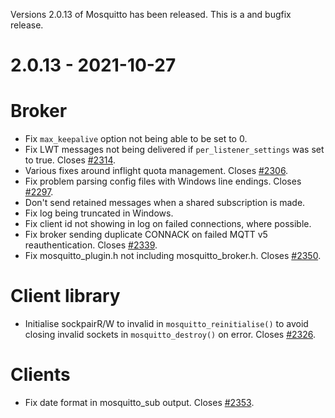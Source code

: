 <!--
.. title: Version 2.0.13 released.
.. slug: version-2-0-13-released
.. date: 2021-10-27 16:35:38 UTC+1
.. tags: Releases
.. category:
.. link:
.. description:
.. type: text
-->

Versions 2.0.13 of Mosquitto has been released. This is a and bugfix release.

2.0.13 - 2021-10-27
===================

# Broker
- Fix `max_keepalive` option not being able to be set to 0.
- Fix LWT messages not being delivered if `per_listener_settings` was set to
  true. Closes [#2314].
- Various fixes around inflight quota management. Closes [#2306].
- Fix problem parsing config files with Windows line endings. Closes [#2297].
- Don't send retained messages when a shared subscription is made.
- Fix log being truncated in Windows.
- Fix client id not showing in log on failed connections, where possible.
- Fix broker sending duplicate CONNACK on failed MQTT v5 reauthentication.
  Closes [#2339].
- Fix mosquitto_plugin.h not including mosquitto_broker.h. Closes [#2350].

# Client library
- Initialise sockpairR/W to invalid in `mosquitto_reinitialise()` to avoid
  closing invalid sockets in `mosquitto_destroy()` on error. Closes [#2326].

# Clients
- Fix date format in mosquitto_sub output. Closes [#2353].

[#2297]: https://github.com/eclipse/mosquitto/issues/2297
[#2306]: https://github.com/eclipse/mosquitto/issues/2306
[#2314]: https://github.com/eclipse/mosquitto/issues/2314
[#2326]: https://github.com/eclipse/mosquitto/issues/2326
[#2339]: https://github.com/eclipse/mosquitto/issues/2339
[#2350]: https://github.com/eclipse/mosquitto/issues/2350
[#2353]: https://github.com/eclipse/mosquitto/issues/2353
